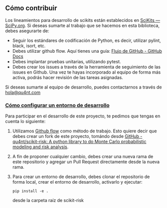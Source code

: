 ## Cómo contribuir

Los lineamientos para desarrollo de scikits están establecidos en [SciKits — SciPy.org](https://svn.scipy.org/scikits.html). Si deseas sumarte al trabajo que se hacemos en esta biblioteca, debes asegurarte de:

- Seguir los estándares de codificación de Python, es decir, utilizar pylint, black, isort, etc.
- Debes utilizar github flow. Aquí tienes una guía: [Flujo de GitHub - GitHub Docs](https://docs.github.com/es/get-started/quickstart/github-flow)
- Debes implantar pruebas unitarias, utilizando pytest.
- Debes crear los issues a través de la herramienta de seguimiento de las issues en Github. Una vez te hayas incorporado al equipo de forma más activa, podrás hacer revisión de las tareas asignadas.

Si deseas sumarte al equipo de desarrollo, puedes contactarnos a través de [hola@qu4nt.com](mailto:hola@qu4nt.com)

### [Cómo configurar un entorno de desarrollo](https://github.com/qu4nt/scikit-risk#setup-a-development-environment)

Para participar en el desarrollo de este proyecto, te pedimos que tengas en cuenta lo siguiente:

1. Utilizamos [Github flow](https://docs.github.com/es/get-started/quickstart/github-flow) como método de trabajo. Esto quiere decir que debes crear un fork de este proyecto, tomándo desde [GitHub - qu4nt/scikit-risk: A python library to do Monte Carlo probabilistic modeling and risk analysis](https://github.com/qu4nt/scikit-risk).

2. A fin de proponer cualquier cambio, debes crear una nueva rama de este repositorio y agregar un Pull Request directamente desde la nueva rama.

3. Para crear un entorno de desarrollo, debes clonar el repositorio de forma local, crear el entorno de desarrollo, activarlo y ejecutar:
   
   ```shell
   pip install -e .
   ```
   
   desde la carpeta raíz de scikit-risk
